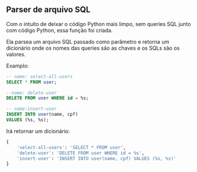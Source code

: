 ## Parser de arquivo SQL
Com o intuito de deixar o código Python mais limpo, sem queries SQL junto com código Python,
essa função foi criada.

Ela parsea um arquivo SQL passado como parâmetro e retorna um dicionário onde os nomes das queries são as chaves
e os SQLs são os valores.

Examplo:
```sql
-- name: select-all-users
SELECT * FROM user;

--name: delete-user
DELETE FROM user WHERE id = %s;

-- name:insert-user
INSERT INTO user(name, cpf)
VALUES (%s, %s);
```

Irá retornar um dicionário:
```python
{
    'select-all-users': 'SELECT * FROM user',
    'delete-user': 'DELETE FROM user WHERE id = %s',
    'insert-user': 'INSERT INTO user(name, cpf) VALUES (%s, %s)'
}
```
